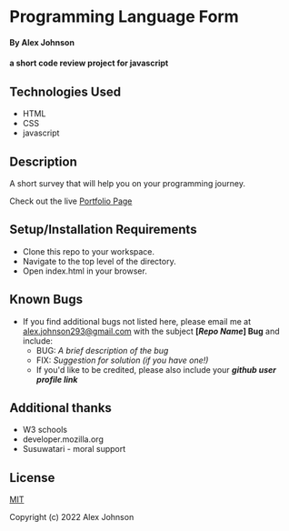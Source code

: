# Programming Language Form

#### By Alex Johnson

#### a short code review project for javascript

## Technologies Used

* HTML
* CSS
* javascript
<!-- * Bootstrap (planned but not yet implemented) -->

## Description
A short survey that will help you on your programming journey.

Check out the live [Portfolio Page](https://alexiusvdt.github.io/code-review2/)

## Setup/Installation Requirements

* Clone this repo to your workspace.
* Navigate to the top level of the directory.
* Open index.html in your browser.

## Known Bugs

* If you find additional bugs not listed here, please email me at alex.johnson293@gmail.com with the subject **[_Repo Name_] Bug** and include:
  * BUG: _A brief description of the bug_
  * FIX: _Suggestion for solution (if you have one!)_
  * If you'd like to be credited, please also include your **_github user profile link_**

## Additional thanks

* W3 schools
* developer.mozilla.org
* Susuwatari - moral support


## License

[MIT](https://choosealicense.com/licenses/mit/)

Copyright (c) 2022 Alex Johnson